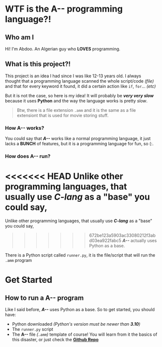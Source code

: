 # WTF is the A-- programming language?!

## Who am I
Hi! I'm Abdoo. An Algerian guy who **LOVES** programming.

## What is this project?!
This project is an idea I had since I was like 12-13 years old.
I always thought that a programming language scanned the whole script/code *(file)*
and that for every keyword it found, it did a certain action like `if`, `for`... *(etc)*

But it is not the case, so here is my idea! It will probably be ***very very __slow__*** 
because it uses **Python** and the way the language works is pretty *slow*.


> Btw, there is a file extension `.amm` and it is the same as a file extensiont that
is used for movie storing stuff.


### How A-- works?
You could say that ***A--*** works like a normal programming language, it just lacks
a **BUNCH** of features, but it is a programming language for fun, so (:.

### How does A-- run?
<<<<<<< HEAD
Unlike other programming languages, that usually use ***C-lang*** as a "base" you could say,
=======
Unlike other programming languages, that usually use ***C-lang*** as a "base" you could say,
>>>>>>> 672be123a5903ac33080212f3abd03ea922fabc5
***A--*** actually uses Python as a base.

There is a Python script called `runner.py`, it is the file/script that will run the `.amm`
program


# Get Started

## How to run a A-- program
Like I said before, ***A--*** uses Python as a base. So to get started, you should have:

* Python downloaded *(Python's version must be newer than **3.10**)*
* The `runner.py` script
* The **A--** file *(`.amm`)* template of course! You will learn from it the basics of this
disaster, or just check the [**Github Repo**](https://github.com/AbdooOwd/AMM_lang)
